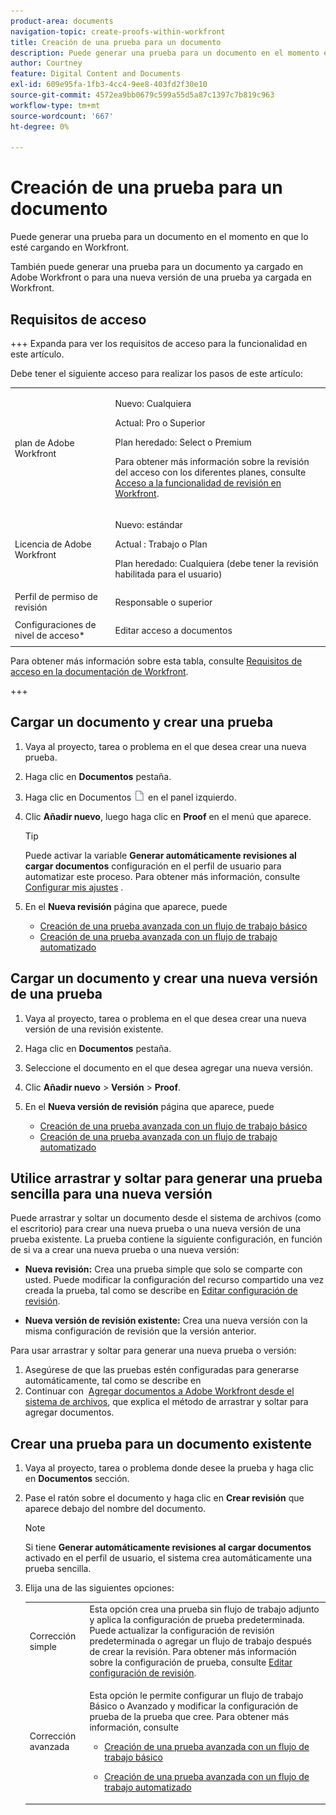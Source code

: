 ```yaml
---
product-area: documents
navigation-topic: create-proofs-within-workfront
title: Creación de una prueba para un documento
description: Puede generar una prueba para un documento en el momento en que lo esté cargando en Workfront. También puede generar una prueba para un documento ya cargado en Adobe Workfront o para una nueva versión de una prueba ya cargada en Workfront.
author: Courtney
feature: Digital Content and Documents
exl-id: 609e95fa-1fb3-4cc4-9ee8-403fd2f30e10
source-git-commit: 4572ea9bb0679c599a55d5a87c1397c7b819c963
workflow-type: tm+mt
source-wordcount: '667'
ht-degree: 0%

---
```


# Creación de una prueba para un documento

<!-- Audited: 1/2024 -->

Puede generar una prueba para un documento en el momento en que lo esté cargando en Workfront.

También puede generar una prueba para un documento ya cargado en Adobe Workfront o para una nueva versión de una prueba ya cargada en Workfront.

<!--
If a proof fails to generate after following the steps described in the following sections, see [Troubleshoot proof creation failures](../../../review-and-approve-work/proofing/tips-tricks-and-troubleshooting/troubleshooting-proof-creation-failures.md).
-->

## Requisitos de acceso

+++ Expanda para ver los requisitos de acceso para la funcionalidad en este artículo.

Debe tener el siguiente acceso para realizar los pasos de este artículo:

<table style="table-layout:auto"> 
 <col> 
 <col> 
 <tbody> 
  <tr> 
   <td role="rowheader">plan de Adobe Workfront</td> 
   <td> 
   <p>Nuevo: Cualquiera </p>
   <p>Actual: Pro o Superior</p> <p>Plan heredado: Select o Premium</p> <p>Para obtener más información sobre la revisión del acceso con los diferentes planes, consulte <a href="/help/quicksilver/administration-and-setup/manage-workfront/configure-proofing/access-to-proofing-functionality.md" class="MCXref xref">Acceso a la funcionalidad de revisión en Workfront</a>.</p> </td> 
  </tr> 
  <tr> 
   <td role="rowheader">Licencia de Adobe Workfront</td> 
   <td> 
   <p>Nuevo: estándar</p>
   <p>Actual : Trabajo o Plan</p> <p>Plan heredado: Cualquiera (debe tener la revisión habilitada para el usuario)</p> </td> 
  </tr> 
  <tr> 
   <td role="rowheader">Perfil de permiso de revisión </td> 
   <td>Responsable o superior</td> 
  </tr> 
  <tr> 
   <td role="rowheader">Configuraciones de nivel de acceso*</td> 
   <td> <p>Editar acceso a documentos</p> </td> 
  </tr> 
 </tbody> 
</table>

Para obtener más información sobre esta tabla, consulte [Requisitos de acceso en la documentación de Workfront](/help/quicksilver/administration-and-setup/add-users/access-levels-and-object-permissions/access-level-requirements-in-documentation.md).

+++

## Cargar un documento y crear una prueba

1. Vaya al proyecto, tarea o problema en el que desea crear una nueva prueba.
1. Haga clic en **Documentos** pestaña.
1. Haga clic en Documentos ![](assets/document-icon.png) en el panel izquierdo.
1. Clic **Añadir nuevo**, luego haga clic en **Proof** en el menú que aparece.

   >[!TIP]
   >
   >Puede activar la variable **Generar automáticamente revisiones al cargar documentos** configuración en el perfil de usuario para automatizar este proceso. Para obtener más información, consulte [Configurar mis ajustes](../../../workfront-basics/manage-your-account-and-profile/configuring-your-user-profile/configure-my-settings.md) .

1. En el **Nueva revisión** página que aparece, puede

   * [Creación de una prueba avanzada con un flujo de trabajo básico](../../../review-and-approve-work/proofing/creating-proofs-within-workfront/configure-basic-proof-workflow.md)
   * [Creación de una prueba avanzada con un flujo de trabajo automatizado](../../../review-and-approve-work/proofing/creating-proofs-within-workfront/create-automated-proof-workflow.md)

## Cargar un documento y crear una nueva versión de una prueba

1. Vaya al proyecto, tarea o problema en el que desea crear una nueva versión de una revisión existente.
1. Haga clic en **Documentos** pestaña.
1. Seleccione el documento en el que desea agregar una nueva versión.
1. Clic **Añadir nuevo** > **Versión** > **Proof**.
1. En el **Nueva versión de revisión** página que aparece, puede

   * [Creación de una prueba avanzada con un flujo de trabajo básico](../../../review-and-approve-work/proofing/creating-proofs-within-workfront/configure-basic-proof-workflow.md)
   * [Creación de una prueba avanzada con un flujo de trabajo automatizado](../../../review-and-approve-work/proofing/creating-proofs-within-workfront/create-automated-proof-workflow.md)

## Utilice arrastrar y soltar para generar una prueba sencilla para una nueva versión

Puede arrastrar y soltar un documento desde el sistema de archivos (como el escritorio) para crear una nueva prueba o una nueva versión de una prueba existente. La prueba contiene la siguiente configuración, en función de si va a crear una nueva prueba o una nueva versión:

* **Nueva revisión:** Crea una prueba simple que solo se comparte con usted. Puede modificar la configuración del recurso compartido una vez creada la prueba, tal como se describe en [Editar configuración de revisión](../../../review-and-approve-work/proofing/managing-proofs-within-workfront/edit-proof-settings.md).

* **Nueva versión de revisión existente:** Crea una nueva versión con la misma configuración de revisión que la versión anterior.

Para usar arrastrar y soltar para generar una nueva prueba o versión:

1. Asegúrese de que las pruebas estén configuradas para generarse automáticamente, tal como se describe en
1. Continuar con  [Agregar documentos a Adobe Workfront desde el sistema de archivos](../../../documents/adding-documents-to-workfront/add-documents-from-file-system.md), que explica el método de arrastrar y soltar para agregar documentos. 

## Crear una prueba para un documento existente

1. Vaya al proyecto, tarea o problema donde desee la prueba y haga clic en **Documentos** sección.
1. Pase el ratón sobre el documento y haga clic en **Crear revisión** que aparece debajo del nombre del documento.

   >[!NOTE]
   >
   >Si tiene **Generar automáticamente revisiones al cargar documentos** activado en el perfil de usuario, el sistema crea automáticamente una prueba sencilla.

1. Elija una de las siguientes opciones:

   <table style="table-layout:auto"> 
    <col> 
    <col> 
    <tbody> 
     <tr> 
      <td role="rowheader">Corrección simple</td> 
      <td>Esta opción crea una prueba sin flujo de trabajo adjunto y aplica la configuración de prueba predeterminada. Puede actualizar la configuración de revisión predeterminada o agregar un flujo de trabajo después de crear la revisión. Para obtener más información sobre la configuración de prueba, consulte <a href="../../../review-and-approve-work/proofing/managing-proofs-within-workfront/edit-proof-settings.md" class="MCXref xref">Editar configuración de revisión</a>.</td> 
     </tr> 
     <tr> 
      <td role="rowheader">Corrección avanzada</td> 
      <td> <p>Esta opción le permite configurar un flujo de trabajo Básico o Avanzado y modificar la configuración de prueba de la prueba que cree. Para obtener más información, consulte </p> 
       <ul> 
        <li> <p><a href="../../../review-and-approve-work/proofing/creating-proofs-within-workfront/configure-basic-proof-workflow.md" class="MCXref xref">Creación de una prueba avanzada con un flujo de trabajo básico</a> </p> </li> 
        <li> <p><a href="../../../review-and-approve-work/proofing/creating-proofs-within-workfront/create-automated-proof-workflow.md" class="MCXref xref">Creación de una prueba avanzada con un flujo de trabajo automatizado</a> </p> </li> 
       </ul> </td> 
     </tr> 
    </tbody> 
   </table>
